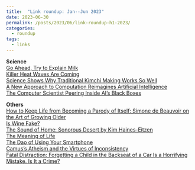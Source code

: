 ```yaml
---
title:  "Link roundup: Jan--Jun 2023"
date: 2023-06-30
permalink: /posts/2023/06/link-roundup-h1-2023/
categories: 
  - roundup
tags:
  - links
---
```

  
**Science**  
[Go Ahead, Try to Explain Milk](https://www.theatlantic.com/science/archive/2023/06/milk-mammalian-evolution-nutrition/674487/)  
[Killer Heat Waves Are Coming](https://www.bostonreview.net/articles/heat-death/)  
[Science Shows Why Traditional Kimchi Making Works So Well](https://www.scientificamerican.com/article/science-shows-why-traditional-kimchi-making-works-so-well/)  
[A New Approach to Computation Reimagines Artificial Intelligence](https://www.quantamagazine.org/a-new-approach-to-computation-reimagines-artificial-intelligence-20230413/)  
[The Computer Scientist Peering Inside AI’s Black Boxes](https://www.quantamagazine.org/cynthia-rudin-builds-ai-that-humans-can-understand-20230427/)  
          
**Others**  
[How to Keep Life from Becoming a Parody of Itself: Simone de Beauvoir on the Art of Growing Older](https://www.themarginalian.org/2022/07/31/simone-de-beauvoir-coming-of-age/)  
[Is Wine Fake?](https://asteriskmag.com/issues/1/is-wine-fake)  
[The Sound of Home: Sonorous Desert by Kim Haines-Eitzen](https://therumpus.net/2023/04/18/the-sound-of-home-sonorous-desert-by-kim-haines-eitzen/)  
[The Meaning of Life](https://www.tabletmag.com/sections/belief/articles/meaning-life-berman-final-exam)  
[The Dao of Using Your Smartphone](https://hedgehogreview.com/web-features/thr/posts/the-dao-of-using-your-smartphone)  
[Camus’s Atheism and the Virtues of Inconsistency](https://culturico.com/2020/01/21/camus-atheism-and-the-virtues-of-inconsistency/)  
[Fatal Distraction: Forgetting a Child in the Backseat of a Car Is a Horrifying Mistake. Is It a Crime?](https://www.washingtonpost.com/lifestyle/magazine/fatal-distraction-forgetting-a-child-in-thebackseat-of-a-car-is-a-horrifying-mistake-is-it-a-crime/2014/06/16/8ae0fe3a-f580-11e3-a3a5-42be35962a52_story.html)  
